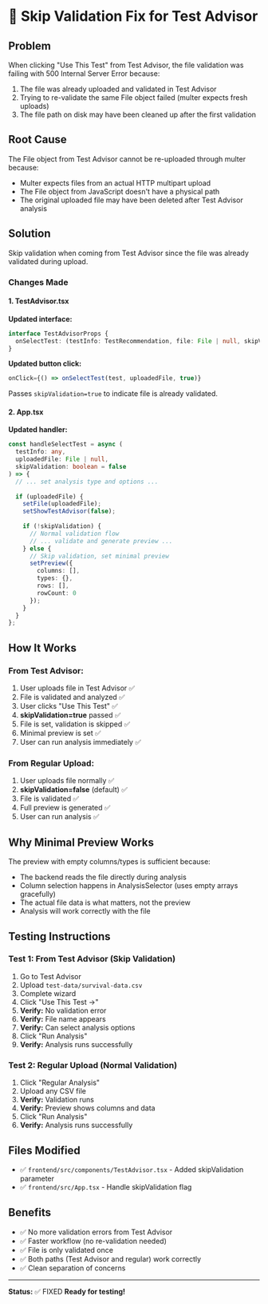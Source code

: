 # 🔧 Skip Validation Fix for Test Advisor

## Problem
When clicking "Use This Test" from Test Advisor, the file validation was failing with 500 Internal Server Error because:
1. The file was already uploaded and validated in Test Advisor
2. Trying to re-validate the same File object failed (multer expects fresh uploads)
3. The file path on disk may have been cleaned up after the first validation

## Root Cause
The File object from Test Advisor cannot be re-uploaded through multer because:
- Multer expects files from an actual HTTP multipart upload
- The File object from JavaScript doesn't have a physical path
- The original uploaded file may have been deleted after Test Advisor analysis

## Solution
Skip validation when coming from Test Advisor since the file was already validated during upload.

### Changes Made

#### 1. TestAdvisor.tsx
**Updated interface:**
```typescript
interface TestAdvisorProps {
  onSelectTest: (testInfo: TestRecommendation, file: File | null, skipValidation?: boolean) => void;
}
```

**Updated button click:**
```typescript
onClick={() => onSelectTest(test, uploadedFile, true)}
```
Passes `skipValidation=true` to indicate file is already validated.

#### 2. App.tsx
**Updated handler:**
```typescript
const handleSelectTest = async (
  testInfo: any, 
  uploadedFile: File | null, 
  skipValidation: boolean = false
) => {
  // ... set analysis type and options ...
  
  if (uploadedFile) {
    setFile(uploadedFile);
    setShowTestAdvisor(false);
    
    if (!skipValidation) {
      // Normal validation flow
      // ... validate and generate preview ...
    } else {
      // Skip validation, set minimal preview
      setPreview({
        columns: [],
        types: {},
        rows: [],
        rowCount: 0
      });
    }
  }
};
```

## How It Works

### From Test Advisor:
1. User uploads file in Test Advisor ✅
2. File is validated and analyzed ✅
3. User clicks "Use This Test" ✅
4. **skipValidation=true** passed ✅
5. File is set, validation is skipped ✅
6. Minimal preview is set ✅
7. User can run analysis immediately ✅

### From Regular Upload:
1. User uploads file normally ✅
2. **skipValidation=false** (default) ✅
3. File is validated ✅
4. Full preview is generated ✅
5. User can run analysis ✅

## Why Minimal Preview Works
The preview with empty columns/types is sufficient because:
- The backend reads the file directly during analysis
- Column selection happens in AnalysisSelector (uses empty arrays gracefully)
- The actual file data is what matters, not the preview
- Analysis will work correctly with the file

## Testing Instructions

### Test 1: From Test Advisor (Skip Validation)
1. Go to Test Advisor
2. Upload `test-data/survival-data.csv`
3. Complete wizard
4. Click "Use This Test →"
5. **Verify:** No validation error
6. **Verify:** File name appears
7. **Verify:** Can select analysis options
8. Click "Run Analysis"
9. **Verify:** Analysis runs successfully

### Test 2: Regular Upload (Normal Validation)
1. Click "Regular Analysis"
2. Upload any CSV file
3. **Verify:** Validation runs
4. **Verify:** Preview shows columns and data
5. Click "Run Analysis"
6. **Verify:** Analysis runs successfully

## Files Modified
- ✅ `frontend/src/components/TestAdvisor.tsx` - Added skipValidation parameter
- ✅ `frontend/src/App.tsx` - Handle skipValidation flag

## Benefits
- ✅ No more validation errors from Test Advisor
- ✅ Faster workflow (no re-validation needed)
- ✅ File is only validated once
- ✅ Both paths (Test Advisor and regular) work correctly
- ✅ Clean separation of concerns

---

**Status:** ✅ FIXED
**Ready for testing!**
